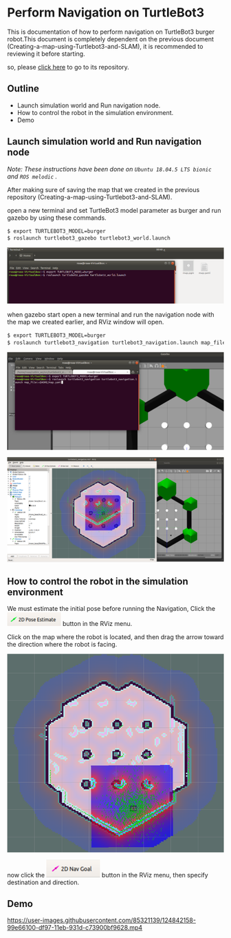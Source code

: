 # Perform Navigation on TurtleBot3


This is documentation of how to perform navigation on TurtleBot3 burger robot.This document is completely dependent on the previous document (Creating-a-map-using-Turtlebot3-and-SLAM), it is recommended to reviewing it before starting.


so, please [click here](https://github.com/AlolyanRoaa/Creating-a-map-using-Turtlebot3-and-SLAM) to go to its repository.


## Outline


- Launch simulation world and Run navigation node.
- How to control the robot in the simulation environment.
- Demo


## Launch simulation world and Run navigation node


*Note: These instructions have been done on `Ubuntu 18.04.5 LTS bionic` and `ROS melodic` .* 

After making sure of saving the map that we created in the previous repository (Creating-a-map-using-Turtlebot3-and-SLAM).


open a new terminal and set TurtleBot3 model parameter as burger and run gazebo by using these commands.


```bash
$ export TURTLEBOT3_MODEL=burger
$ roslaunch turtlebot3_gazebo turtlebot3_world.launch
```

![01-Launch simulation](https://github.com/AlolyanRoaa/PerformNavigation-TurtleBot3/blob/main/01-Launch%20simulation.PNG)


when gazebo start open a new terminal and run the navigation node with the map we created earlier, and RViz window will open.


```bash
$ export TURTLEBOT3_MODEL=burger
$ roslaunch turtlebot3_navigation turtlebot3_navigation.launch map_file:=$HOME/map.yaml
```

![02-Run navigation](https://github.com/AlolyanRoaa/PerformNavigation-TurtleBot3/blob/main/02-Run%20navigation.PNG)


![03-Run navigation](https://github.com/AlolyanRoaa/PerformNavigation-TurtleBot3/blob/main/03-Run%20navigation.PNG)


## How to control the robot in the simulation environment


We must estimate the initial pose before running the Navigation, Click the <img src="https://github.com/AlolyanRoaa/PerformNavigation-TurtleBot3/blob/main/07-2d%20pose%20estimate.PNG" width="125"> button in the RViz menu.


Click on the map where the robot is located, and then drag the arrow toward the direction where the robot is facing.


![04-after estimate the initial pose](https://github.com/AlolyanRoaa/PerformNavigation-TurtleBot3/blob/main/04-after%20estimate%20the%20initial%20pose.PNG)


now click the <img src="https://github.com/AlolyanRoaa/PerformNavigation-TurtleBot3/blob/main/06-2d%20nav%20gaol.PNG" width="125"> button in the RViz menu, then specify destination and direction.



## Demo



https://user-images.githubusercontent.com/85321139/124842158-99e66100-df97-11eb-931d-c73900bf9628.mp4



